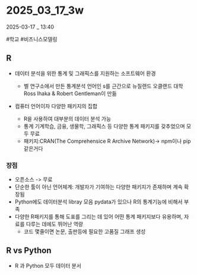 
# 2025_03_17_3w

2025-03-17 _ 13:40

#학교 #비즈니스모델링 

## R

- 데이터 분석을 위한 통계 및 그래픽스를 지원하는 소프트웨어 환경
	- 벨 연구소에서 만든 통계분석 언어인 s를 근간으로 뉴질랜드 오클랜드 대학 Ross Ihaka & Robert Gentleman이 만듦
	
- 컴퓨터 언어이자 다양한 패키지의 집합
	- R을 사용하여 대부분의 데이터 분석 가능
	- 통계 기계학습, 금융, 생물학, 그래픽스 등 다양한 통계 패키지를 갖추었으며 모두 무료
	- 패키지:CRAN(The Comprehensice R Archive Network)-> npm이나 pip 같은거다


### 장점

- 오픈소스 -> 무료
- 단순한 툴이 아닌 언어체계: 개발자가 기여하는 다양한 패키지가 존재하며 계속 확장됨
- Python에도 데이터분석 libray 모음 pydata가 있으나 R의 통계기능에 비해서 부족
- 다양한 R패키지를 통해 도표를 그리는 데 있어 어떤 통계 패키지보다 유용하며, 자료를 다루는 데에도 뛰어난 역량
	- 코드 몇줄이면 논문, 출판등에 필요한 고품질 그래프 생성


## R vs Python

- R 과 Python 모두 데이터 분서